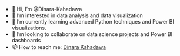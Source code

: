 - 👋 Hi, I’m @Dinara-Kahadawa
- 👀 I’m interested in data analysis and data visualization
- 🌱 I’m currently learning advanced Python techniques and Power BI visualizations.
- 💞️ I’m looking to collaborate on data science projects and Power BI dashboards
- 📫 How to reach me:
  [Dinara Kahadawa](www.linkedin.com/in/dinara-kahadawa)

<!---
Dinara-Kahadawa/Dinara-Kahadawa is a ✨ special ✨ repository because its `README.md` (this file) appears on your GitHub profile.
You can click the Preview link to take a look at your changes.
--->

